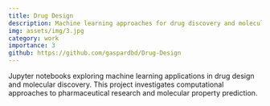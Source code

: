```yaml
---
title: Drug Design
description: Machine learning approaches for drug discovery and molecular design
img: assets/img/3.jpg
category: work
importance: 3
github: https://github.com/gaspardbd/Drug-Design
---
```


Jupyter notebooks exploring machine learning applications in drug design and molecular discovery. This project investigates computational approaches to pharmaceutical research and molecular property prediction.
